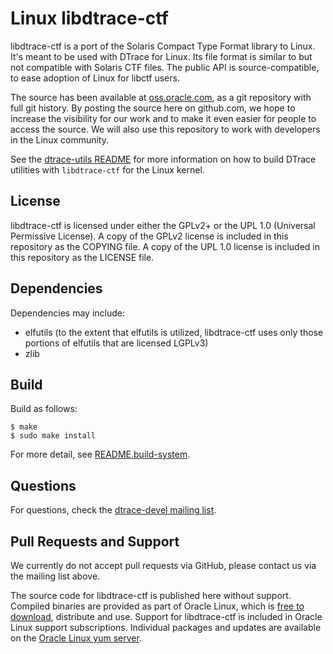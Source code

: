 # Linux libdtrace-ctf

libdtrace-ctf is a port of the Solaris Compact Type Format library to Linux.
It's meant to be used with DTrace for Linux.
Its file format is similar to but not compatible with Solaris CTF files.
The public API is source-compatible, to ease adoption of Linux for libctf users.

The source has been available at
[oss.oracle.com](https://oss.oracle.com/git/gitweb.cgi?p=libdtrace-ctf.git;a=tags),
as a git repository with full git history.
By posting the source here on github.com, we hope to increase the visibility for our work
and to make it even easier for people to access the source.
We will also use this repository to work with developers in the Linux community.

See the [dtrace-utils README](https://github.com/oracle/dtrace-utils)
for more information on how to build DTrace utilities
with `libdtrace-ctf` for the Linux kernel.

## License

libdtrace-ctf is licensed under either the GPLv2+ or the UPL 1.0 (Universal
Permissive License). A copy of the GPLv2 license is included in this repository
as the COPYING file. A copy of the UPL 1.0 license is included in this repository
as the LICENSE file.

## Dependencies

Dependencies may include:
- elfutils (to the extent that elfutils is utilized, libdtrace-ctf uses only
  those portions of elfutils that are licensed LGPLv3)
- zlib

## Build

Build as follows:

```
$ make
$ sudo make install
```

For more detail, see [README.build-system](README.build-system).

## Questions

For questions, check the
[dtrace-devel mailing list](https://oss.oracle.com/mailman/listinfo/dtrace-devel).

## Pull Requests and Support

We currently do not accept pull requests via GitHub, please contact us via the mailing list above.

The source code for libdtrace-ctf is published here without support. Compiled binaries are provided as part of Oracle Linux,
which is [free to download](http://www.oracle.com/technetwork/server-storage/linux/downloads/index.html), distribute and use.
Support for libdtrace-ctf is included in Oracle Linux support subscriptions. Individual packages and updates are available on the [Oracle Linux yum server](https://yum.oracle.com).
